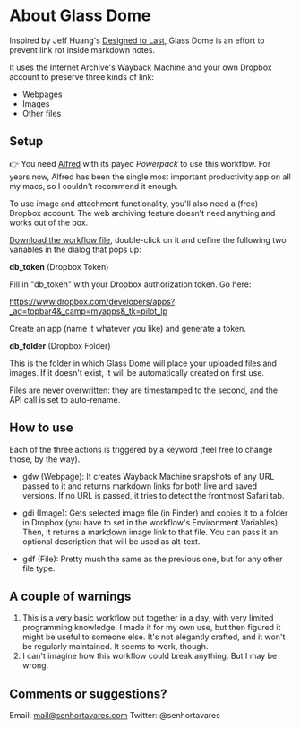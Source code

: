 # About Glass Dome

Inspired by Jeff Huang's [Designed to Last](https://jeffhuang.com/designed_to_last/), Glass Dome is an effort to prevent link rot inside markdown notes.

It uses the Internet Archive's Wayback Machine and your own Dropbox account to preserve three kinds of link:

- Webpages
- Images
- Other files

## Setup

👉 You need [Alfred](https://www.alfredapp.com) with its payed *Powerpack* to use this workflow. For years now, Alfred has been the single most important productivity app on all my macs, so I couldn't recommend it enough.

To use image and attachment functionality, you'll also need a (free) Dropbox account. The web archiving feature doesn't need anything and works out of the box.

[Download the workflow file](https://github.com/macedotavares/Glass-Dome/raw/master/Glass%20Dome.alfredworkflow), double-click on it and define the following two variables in the dialog that pops up:

**db_token** (Dropbox Token)

Fill in "db_token" with your Dropbox authorization token. Go here:

https://www.dropbox.com/developers/apps?_ad=topbar4&_camp=myapps&_tk=pilot_lp

Create an app (name it whatever you like) and generate a token.

**db_folder** (Dropbox Folder)

This is the folder in which Glass Dome will place your uploaded files and images. If it doesn't exist, it will be automatically created on first use.

Files are never overwritten: they are timestamped to the second, and the API call is set to auto-rename.

## How to use

Each of the three actions is triggered by a keyword (feel free to change those, by the way).

- gdw (Webpage): It creates Wayback Machine snapshots of any URL passed to it and returns markdown links for both live and saved versions. If no URL is passed, it tries to detect the frontmost Safari tab.

- gdi (Image): Gets selected image file (in Finder) and copies it to a folder in Dropbox (you have to set in the workflow's Environment Variables). Then, it returns a markdown image link to that file. You can pass it an optional description that will be used as alt-text.

- gdf (File): Pretty much the same as the previous one, but for any other file type.

## A couple of warnings
1. This is a very basic workflow put together in a day, with very limited programming knowledge. I made it for my own use, but then figured it might be useful to someone else. It's not elegantly crafted, and it won't be regularly maintained. It seems to work, though.
2. I can't imagine how this workflow could break anything. But I may be wrong.

## Comments or suggestions?

Email: mail@senhortavares.com
Twitter: @senhortavares
